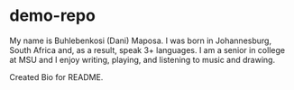 # demo-repo
My name is Buhlebenkosi (Dani) Maposa. I was born in Johannesburg, South Africa and, as a result, speak 3+ languages. I am a senior in college at MSU and I enjoy writing, playing, and listening to music and drawing.

Created Bio for README.
